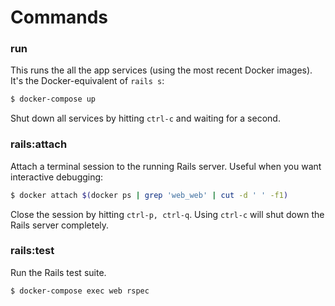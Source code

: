 # Commands

### run

This runs the all the app services (using the most recent Docker images). It's the Docker-equivalent of `rails s`:

```sh
$ docker-compose up
```

Shut down all services by hitting `ctrl-c` and waiting for a second.

### rails:attach

Attach a terminal session to the running Rails server. Useful when you want interactive debugging:

```sh
$ docker attach $(docker ps | grep 'web_web' | cut -d ' ' -f1)
```

Close the session by hitting `ctrl-p, ctrl-q`. Using `ctrl-c` will shut down the Rails server completely.

### rails:test

Run the Rails test suite.

```sh
$ docker-compose exec web rspec
```
